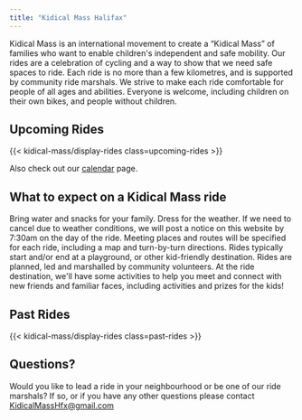 ```yaml
---
title: "Kidical Mass Halifax"
---
```


Kidical Mass is an international movement to create a “Kidical Mass” of families who want to enable children's independent and safe mobility. Our rides are a celebration of cycling and a way to show that we need safe spaces to ride. Each ride is no more than a few kilometres, and is supported by community ride marshals. We strive to make each ride comfortable for people of all ages and abilities. Everyone is welcome, including children on their own bikes, and people without children.

## Upcoming Rides
{{< kidical-mass/display-rides class=upcoming-rides >}}

Also check out our [calendar](calendar) page.

## What to expect on a Kidical Mass ride

Bring water and snacks for your family. Dress for the weather. If we need to cancel due to weather conditions, we will post a notice on this website by 7:30am on the day of the ride. Meeting places and routes will be specified for each ride, including a map and turn-by-turn directions. Rides typically start and/or end at a playground, or other kid-friendly destination. Rides are planned, led and marshalled by community volunteers. At the ride destination, we'll have some activities to help you meet and connect with new friends and familiar faces, including activities and prizes for the kids!

## Past Rides
{{< kidical-mass/display-rides class=past-rides >}}

## Questions?

Would you like to lead a ride in your neighbourhood or be one of our ride marshals? If so, or if you have any other questions please contact KidicalMassHfx@gmail.com
